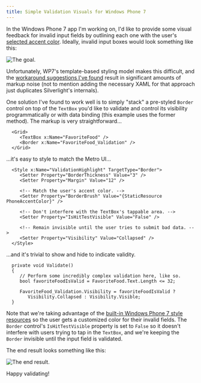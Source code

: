 ```yaml
---
title: Simple Validation Visuals for Windows Phone 7
---
```


In the Windows Phone 7 app I'm working on, I'd like to provide some visual feedback for invalid input fields by outlining each one with the user's [selected accent color][1]. Ideally, invalid input boxes would look something like this:

![The goal.][a]

Unfortunately, WP7's template-based styling model makes this difficult, and the [workaround suggestions I've found][2] result in significant amounts of markup noise (not to mention adding the necessary XAML for that approach just duplicates Silverlight's internals).

One solution I've found to work well is to simply "stack" a pre-styled `Border` control on top of the `TextBox` you'd like to validate and control its visibility programmatically or with data binding (this example uses the former method). The markup is very straightforward...

      <Grid>
         <TextBox x:Name="FavoriteFood" />
         <Border x:Name="FavoriteFood_Validation" />
      </Grid>

...it's easy to style to match the Metro UI...

      <Style x:Name="ValidationHighlight" TargetType="Border">
         <Setter Property="BorderThickness" Value="3" />
         <Setter Property="Margin" Value="12" />

         <!-- Match the user's accent color. -->
         <Setter Property="BorderBrush" Value="{StaticResource PhoneAccentColor}" />

         <!-- Don't interfere with the TextBox's tappable area. -->
         <Setter Property="IsHitTestVisible" Value="False" />

         <!-- Remain invisible until the user tries to submit bad data. -->
         <Setter Property="Visibility" Value="Collapsed" />
      </Style>

...and it's trivial to show and hide to indicate validity.

      private void Validate()
      {
         // Perform some incredibly complex validation here, like so.
         bool favoriteFoodIsValid = FavoriteFood.Text.Length <= 32;

         FavoriteFood_Validation.Visibility = favoriteFoodIsValid ?
            Visibility.Collapsed : Visibility.Visible;
      }

Note that we're taking advantage of the [built-in Windows Phone 7 style resources][3] so the user gets a customized color for their invalid fields. The `Border` control's `IsHitTestVisible` property is set to `False` so it doesn't interfere with users trying to tap in the `TextBox`, and we're keeping the `Border` invisible until the input field is validated.

The end result looks something like this:

![The end result.][b]

Happy validating!

[1]: http://www.microsoft.com/windowsphone/en-us/howto/wp7/start/change-accent-color-or-background-theme.aspx
[2]: http://stackoverflow.com/questions/4706619/windows-phone-7-borderbrush-can-only-be-set-once
[3]: http://msdn.microsoft.com/en-us/library/ff769552%28v=VS.92%29.aspx

[a]: $/2011-08-05-01.png
[b]: $/2011-08-05-02.png
